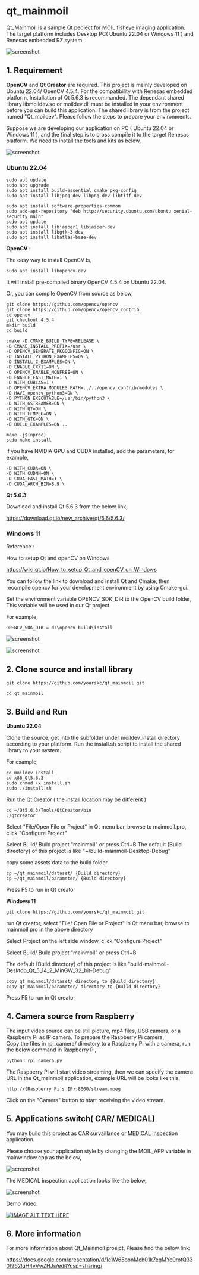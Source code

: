# qt_mainmoil

Qt_Mainmoil is a sample Qt peoject for MOIL fisheye imaging application. The target platform includes Desktop PC( Ubuntu 22.04 or Windows 11 ) and Renesas embedded RZ system.

![screenshot](document/images/screen.gif)


## 1. Requirement 

**OpenCV** and **Qt Creator** are required. This project is mainly developed on Ubuntu 22.04/ OpenCV 4.5.4. For the compatibility with Renesas embedded platform, Installation of Qt 5.6.3 is recommanded. The dependant shared library libmoildev.so or moildev.dll must be installed in your environment before you can build this application. The shared library is from the project named "Qt_moildev". Please follow the steps to prepare your environments. 

Suppose we are developing our application on PC ( Ubuntu 22.04 or Windows 11 ), and the final step is to cross compile it to the target Renesas platform. We need to install the tools and kits as below,

![screenshot](/document/images/Qt563_platform.png)

### Ubuntu 22.04

```
sudo apt update
sudo apt upgrade
sudo apt install build-essential cmake pkg-config
sudo apt install libjpeg-dev libpng-dev libtiff-dev

sudo apt install software-properties-common
sudo add-apt-repository "deb http://security.ubuntu.com/ubuntu xenial-security main"
sudo apt update
sudo apt install libjasper1 libjasper-dev
sudo apt install libgtk-3-dev
sudo apt install libatlas-base-dev 
```


**OpenCV** :

The easy way to install OpenCV is,
``` 
sudo apt install libopencv-dev
```
It will install pre-compiled binary OpenCV 4.5.4 on Ubuntu 22.04. 

Or, you can compile OpenCV from source as below, 

```
git clone https://github.com/opencv/opencv
git clone https://github.com/opencv/opencv_contrib
cd opencv
git checkout 4.5.4
mkdir build 
cd build

cmake -D CMAKE_BUILD_TYPE=RELEASE \
-D CMAKE_INSTALL_PREFIX=/usr \
-D OPENCV_GENERATE_PKGCONFIG=ON \
-D INSTALL_PYTHON_EXAMPLES=ON \
-D INSTALL_C_EXAMPLES=ON \
-D ENABLE_CXX11=ON \
-D OPENCV_ENABLE_NONFREE=ON \
-D ENABLE_FAST_MATH=1 \
-D WITH_CUBLAS=1 \
-D OPENCV_EXTRA_MODULES_PATH=../../opencv_contrib/modules \
-D HAVE_opencv_python3=ON \
-D PYTHON_EXECUTABLE=/usr/bin/python3 \
-D WITH_GSTREAMER=ON \
-D WITH_QT=ON \
-D WITH_FFMPEG=ON \
-D WITH_GTK=ON \
-D BUILD_EXAMPLES=ON ..

make -j$(nproc)
sudo make install

```
if you have NVIDIA GPU and CUDA installed, add the parameters, for example,

```
-D WITH_CUDA=ON \
-D WITH_CUDNN=ON \
-D CUDA_FAST_MATH=1 \
-D CUDA_ARCH_BIN=8.9 \
```

**Qt 5.6.3**

Download and install Qt 5.6.3 from the below link,

https://download.qt.io/new_archive/qt/5.6/5.6.3/


### Windows 11

Reference :

How to setup Qt and openCV on Windows

https://wiki.qt.io/How_to_setup_Qt_and_openCV_on_Windows
	
You can follow the link to download and install Qt and Cmake, then recompile opencv for your development
environment by using Cmake-gui.
	
Set the environment variable OPENCV_SDK_DIR to the OpenCV build folder, This variable will be used in our Qt project.

For example,  
```	
OPENCV_SDK_DIR = d:\opencv-build\install 
```	

![screenshot](document/images/ws01.png)

![screenshot](document/images/ws02.png)

## 2. Clone source and install library


```
git clone https://github.com/yourskc/qt_mainmoil.git

cd qt_mainmoil
```



## 3. Build and Run

**Ubuntu 22.04**

Clone the source, get into the subfolder under moildev_install directory according to your platform. Run the install.sh script to install the shared library to your system.

For example,

```
cd moildev_install
cd x86_Qt5.6.3
sudo chmod +x install.sh
sudo ./install.sh
```

Run the Qt Creator ( the install location may be different )

```
cd ~/Qt5.6.3/Tools/QtCreator/bin
./qtcreator 	
```	

Select "File/Open File or Project" in Qt menu bar, browse to mainmoil.pro, click "Configure Project"

Select Build/ Build project "mainmoil" or press Ctrl+B
The default {Build directory} of this project is like "~/build-mainmoil-Desktop-Debug"

copy some assets data to the build folder.

```
cp ~/qt_mainmoil/dataset/ {Build directory}
cp ~/qt_mainmoil/parameter/ {Build directory}
```

Press F5 to run in Qt creator

**Windows 11**

```
git clone https://github.com/yourskc/qt_mainmoil.git
```

run Qt creator, select "File/ Open File or Project" in Qt menu bar, browse to mainmoil.pro in the above directory
	
Select Project on the left side window, click "Configure Project"

Select Build/ Build project "mainmoil" or press Ctrl+B

The default {Build directory} of this project is like "build-mainmoil-Desktop_Qt_5_14_2_MinGW_32_bit-Debug"
```
copy qt_mainmoil/dataset/ directory to {Build directory}
copy qt_mainmoil/parameter/ directory to {Build directory}
```
Press F5 to run in Qt creator
	        
## 4. Camera source from Raspberry

The input video source can be still picture, mp4 files, USB camera, or a Raspberry Pi as IP camera. To prepare the Raspberry Pi camera,   
Copy the files in rpi_camera/ directory to a Raspberry Pi with a camera, run the below command in Raspberry Pi,

```
python3 rpi_camera.py
```

The Raspberry Pi will start video streaming, then we can specify the camera URL in the Qt_mainmoil 
application, example URL will be looks like this,

```
http://{Raspberry Pi's IP}:8000/stream.mpeg  
```

Click on the "Camera" button to start receiving the video stream.


## 5. Applications switch( CAR/ MEDICAL)
	
You may build this project as CAR survaillance or MEDICAL inspection application. 

Please choose your application style by changing the MOIL_APP variable in mainwindow.cpp as the below, 

![screenshot](https://github.com/cjchng/qt_mainmoil_6view/blob/master/document/images/medi03.png?raw=true)

The MEDICAL inspection application looks like the below, 

![screenshot](https://github.com/cjchng/qt_mainmoil_6view/blob/master/document/images/screen2.png?raw=true)

Demo Video:

[![IMAGE ALT TEXT HERE](https://img.youtube.com/vi/QXlH26D7LqE/0.jpg)](https://www.youtube.com/watch?v=QXlH26D7LqE)

## 6. More information

For more information about Qt_Mainmoil proejct, Please find the below link:

<https://docs.google.com/presentation/d/1c1W65ponMch01k7egMYc0rotQ330t962lqH4vVwZHJs/edit?usp=sharing/> 








   



	
